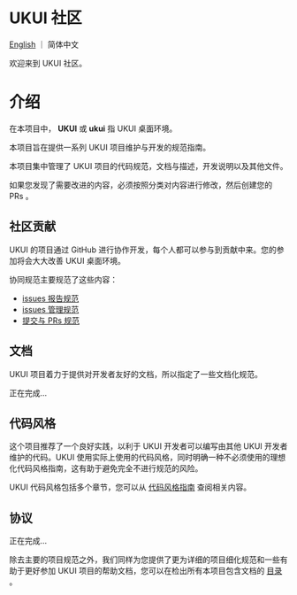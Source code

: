 # UKUI 社区

[English](./README.md) ｜ 简体中文

欢迎来到 UKUI 社区。

# 介绍

在本项目中， **UKUI** 或 **ukui** 指 UKUI 桌面环境。

本项目旨在提供一系列 UKUI 项目维护与开发的规范指南。

本项目集中管理了 UKUI 项目的代码规范，文档与描述，开发说明以及其他文件。

如果您发现了需要改进的内容，必须按照分类对内容进行修改，然后创建您的 PRs 。

## 社区贡献

UKUI 的项目通过 GitHub 进行协作开发，每个人都可以参与到贡献中来。您的参加将会大大改善 UKUI 桌面环境。

协同规范主要规范了这些内容：

* [issues 报告规范]()
* [issues 管理规范](./zh_CN/issue_manage.md)
* [提交与 PRs 规范](./zh_CN/commit_and_prs.md)

## 文档

UKUI 项目着力于提供对开发者友好的文档，所以指定了一些文档化规范。

正在完成...

## 代码风格

这个项目推荐了一个良好实践，以利于 UKUI 开发者可以编写由其他 UKUI 开发者维护的代码。UKUI 使用实际上使用的代码风格，同时明确一种不必须使用的理想化代码风格指南，这有助于避免完全不进行规范的风险。

UKUI 代码风格包括多个章节，您可以从 [代码风格指南]() 查阅相关内容。

## 协议

正在完成...



除去主要的项目规范之外，我们同样为您提供了更为详细的项目细化规范和一些有助于更好参加 UKUI 项目的帮助文档，您可以在检出所有本项目包含文档的 [目录](./zh_CN/index.md) 。